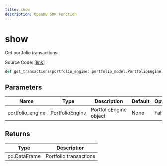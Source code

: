 ```yaml
---
title: show
description: OpenBB SDK Function
---
```


# show

Get portfolio transactions

Source Code: [[link](https://github.com/OpenBB-finance/OpenBBTerminal/tree/main/openbb_terminal/portfolio/portfolio_model.py#L2401)]

```python
def get_transactions(portfolio_engine: portfolio_model.PortfolioEngine) -> DataFrame
```
## Parameters

| Name | Type | Description | Default | Optional |
| ---- | ---- | ----------- | ------- | -------- |
| portfolio_engine | PortfolioEngine | PortfolioEngine object | None | False |

## Returns

| Type | Description |
| ---- | ----------- |
| pd.DataFrame | Portfolio transactions |

